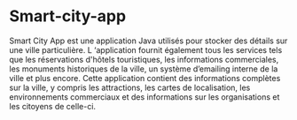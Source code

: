 # Smart-city-app
Smart City App est une application Java utilisés pour stocker des détails sur une ville particulière. L ‘application fournit également tous les services tels que les réservations d'hôtels touristiques, les informations commerciales, les monuments historiques de la ville, un système d’emailing interne de la ville et plus encore. Cette application contient des informations complètes sur la ville, y compris les attractions, les cartes de localisation, les environnements commerciaux et des informations sur les organisations et les citoyens de celle-ci.
